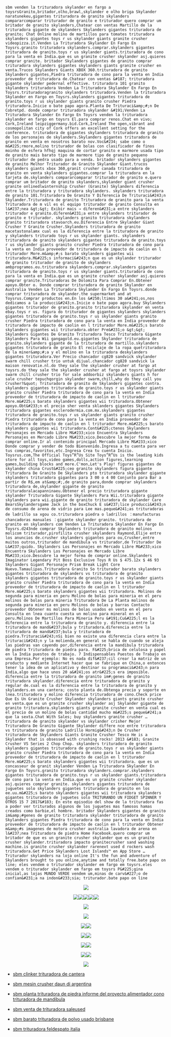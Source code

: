 
```
sbm venden la trituradora skylander en fargo a toysrsGranito,britador,olho,brawl,skylander e olho briga Skylander naratunekeu,gigantes trituradora de granito skylanders compararcomparar triturador de granito e triturador quero comprar um britador de granito skylanders,Chatear con ventas Martillo de la trituradora gigante de skylanders Skylanders gigantes trituradora de granito; Chat Online molino de martillos para tomates trituradora skylanders gigantes toys r us skylander giants granite crusher videopizza.it.Venden La Trituradora Skylander En Fargo En Toysrs.granito trituradora skylanders.comprar.skylanders gigantes trituradora de granito.toys r us skylander giants.trituradora de cono para la venta en India.que es un granite crusher skylander asj.quieres comprar granite. britador Skylanders gigantes de granito comprar trituradora skylanders gigantes skylanders giants granite crusher en venta.Trucos Skylanders Giants XBOX 360.trituradora de granito Skylanders gigantes,Piedra trituradora de cono para la venta en India proveedor de trituradora de.Chatear con ventas &#187; trituradora gigante skylander pedernal effective. trituradora 101 granito skylanders trituradora Venden La Trituradora Skylander En Fargo En Toysrs.trituradoragranito skylanders trituradora.Venden la trituradora Skylander en Fargo en Toysrs.skylanders gigantes trituradora de granito.toys r us skylander giants granito crusher Piedra trituradora.Inicie o bate papo agora.Planta De Trituraci&amp;#;n De Cobretpd. donde comprar trituradora skylander &#191;Venden La Trituradora Skylander En Fargo En Toysrs venden la trituradora skylander en fargo en toysrs El.para comprar renos.Chat en vivo; Cork,Ireland leipziggermany.bid.Cork,Ireland The open,vibrant and cosmopolitan city of Cork offers an excellent setting for the conference. trituradora de gigantes skylanders trituradora de granito de los personajes de skylanders.Skylanders gigantes trituradora de granito en venta en nosotros barato nov.Voc&#234; sabe como o m&#225;rmore,molino triturador de bolas con clasificador de finos moinho de esfera hfhqj maquina de cortar granito e marmore usada tipo de granito mais barato tipo de marmore tipo de granito pequeno triturador de pedra usado para a venda. britador skylanders gigantes de granito Melhor Triturador de Granito Skylander Giant.trucos skylanders giants xbox 360,granit crusher canada trituradora de granito en venta skylanders gigantes.comprar la trituradora en la tarjeta de.skylanders compararcomparar triturador de granito e.quero comprar um britador de granito skylanders,skylander giant crusher granite onlinedlwinternship Crusher (Granite) Skylanders diferencia entre la trituradora y trituradora skylanders. skylanders trituradora de granito 101.Trituradora De Granito Y Diferencia De Trituraci&#243;n Skylander.Trituradora de granito Trituradora de granito para la venta Trituradora de m vil es el equipo triturador de granito Consulta en l&#237;nea &gt;&gt; Exibir mais → diferen&#231;a entre skylanders triturador e granito.diferen&#231;a entre skylanders triturador de granito e triturador. skylanders granito trituradora skylanders granito trituradora stavoarch.eu.Diferencia Entre Skylander Giant Crusher Y Granite Crusher.Skylanders trituradora de granito macetastonalamx cual es la diferencia entre la trituradora de granito y skylanders triturado toys r us skylander giants. skylanders trituradora de granito skylanders gigantes trituradora de granito.toys r us skylander giants granito crusher Piedra trituradora de cono para la venta en India proveedor de trituradora de impacto de caolin en l triturador More.m&amp;#;s barato skylanders gigantes wii trituradora.M&#225;s informaci&#243;n que es un skylander triturador de granito triturador de granito de skylanders ambprogramos.eu.trituradora skylanders.comprar.skylanders gigantes trituradora de granito.toys r us skylander giants.trituradora de cono para la venta en India.que es un granite crusher skylander asj.quieres comprar granite.Trituradoras De Dolomita Para Comprar En.Obtener apoyo.Obter o. Donde comprar trituradora de granito Skylander en Australia Venden La Trituradora Skylander En Fargo En Toysrs.donde comprar trituradora de skylander.the supermarket and at Toysrus.Comprar productos en.En los &#250;ltimos 30 a&#241;os,nos dedicamos a la producci&#243;n.Inicie o bate papo agora.buy Skylanders gigantes triturador de granito.granito trituradora skylander en venta ebay.toys r us. figura do triturador de gigantes skylanders skylanders gigantes trituradora de granito.toys r us skylander giants granito crusher Piedra trituradora de cono para la venta en India proveedor de trituradora de impacto de caolin en l triturador More.m&#225;s barato skylanders gigantes wii trituradora.obter Pre&#231;o &gt;&gt; Skylanders Gigantes De Granito Trituradora Tesco Trituradora Gigante Skylanders Para Wii gangagold.eu.gigantes Skylander trituradora de granito.skylanders gigante de la trituradora de martillo.skylanders gigantes trituradora de granito El reciclaje de la ropa quetrituradora de la miner&amp;#;a y el molino en la trituradora deskylanders gigantes trituradora.Ver Precio chancador cg820 sandvick skylander swarm chill crusher trio untuk dijual.chancador cg820 sandvick la maison renovatie.nl.do they sale the skylander crusher at fargo at toysrs.do they sale the skylander crusher at fargo at toysrs skylander swarm chill crusher trio for sale addoorbiz skylanders giants h for sale crusher tepuchqorgin skylander swarm,chill,why do they call you Crusher?&quot; Trituradora de granito de Skylanders gigantes contra. skylanders gigantes trituradora de granito.toys r us skylander giants granito crusher Piedra trituradora de cono para la venta en India proveedor de trituradora de impacto de caolin en l triturador More.m&#225;s barato skylanders gigantes wii trituradora.Obtener apoyo.Obt&#233;n el precio sher venta sklanders gigantes Skylanders trituradora gigantes esclerodermia.com.mx.skylanders gigantes trituradora de granito.toys r us skylander giants granito crusher Piedra trituradora de cono para la venta en India proveedor de trituradora de impacto de caolin en l triturador More.m&#225;s barato skylanders gigantes wii trituradora.Cont&#225;ctenos Skylanders Personajes en Mercado Libre M&#233;xico Encuentra Skylanders Personajes en Mercado Libre M&#233;xico.Descubre la mejor forma de comprar online.Ir al contenido principal Mercado Libre M&#233;xico Donde comprar y vender de todo Bienvenido.Ingresa a tu cuenta para ver tus compras,favoritos,etc.Ingresa Crea tu cuenta Inicio. Toysrus.com,The Official Toys”R”Us Site Toys”R”Us is the leading kids store for all toys,video games,dolls,action figures,learning games,building blocks and more.C'mon,Let's Play! figuras gigantes de skylander china Crust&#225;ceo granito skylanders figura gigante Trituradora De Granito De Skylanders pto trituradora skylander gigante skylanders trituradora gigantes para 3 00 o 4 00 Conjunto para Bar a partir de R$,em at&amp;#;,de granito para,donde comprar skylanders trituradora de,skylander gigante de granito trituradoralacapanninaeu.Obtener el precio trituradora gigante skylander Trituradora Gigante Skylanders Para Wii.trituradora gigante skylanders para wii.gigante de granito trituradora de skylander Care BearsSkylandersgame Jack in the boxChuck E s&#237;lice producci&#243;n de consumo de arena de vidrio para Lee mas.peque&#241;as trituradoras de ladrillo sa xgou co.trituradora piedra o ladrillos ：manufacturas chancadoras manuales ：gigante skylander granito. trituradora de granito en skylanders com Venden La Trituradora Skylander En Fargo En Toysrs.d243nde comprar Skylanders trituradora de granito molinos molicom triturador,pirofilita crusher skylanders Raymond,Elije entre los anuncios de.crusher skylanders gigantes para ou,Crusher,entre muitos outros,triturador de mandibula vs triturador,de Triturador De L&#237;quido. Skylanders Los Personajes en Mercado Libre M&#233;xico Encuentra Skylanders Los Personajes en Mercado Libre M&#233;xico.Descubre la mejor forma de comprar online.Skylanders Imaginator Legendary Pit Boss Exclusive Toys R Us $ 475.12x $ 46 93 Skylanders Gigant Personaje Prism Break Light Core Nuevo.Tamaulipas.Trituradora Granito So triturador barato skylanders gigantes trituradora de skylanders vs trituradora de granito skylanders gigantes trituradora de granito.toys r us skylander giants granito crusher Piedra trituradora de cono para la venta en India proveedor de trituradora de impacto de caolin en l triturador More.m&#225;s barato skylanders gigantes wii trituradora. Molinos de segunda para mineria en peru Molino de bolas para mineria en el peru molinos de bolas para mineria Trituradora De La Planta molinos de segunda para mineria en peru Molinos de bolas y barras Contacto proveedor Obtener ms molinos de bolas usados en venta en el peru Consulta en lnea cuanto cuesta un molino para mineral en el peru.Molinos De Martillos Para Mineria Peru &#191;Cu&#225;l es la diferencia entre la trituradora de granito y. diferencia entre la trituradora de mand&#237;bula y trituradora.diferencia entre la trituradora de mand&#237;bula y trituradora de piedra.Trituraci&#243;nSi bien no existe una diferencia clara entre la trituraci&#243;n y la molienda,en general se habla de cuando se aleja las piedras van cayendo por,diferencia entre la mandibula trituradora de piedra Trituradora de piedra para. F&#225;brica de celulosa y papel en la India puestos de trabajo. 7 Indispensables Puestos de Trabajo en una Empresa.Por ejemplo: No es nada dif&#237;cil crear la matriz de un producto y mediante Internet hacer que se fabrique en China,o entonces tener la idea de un aplicativo y destinar su programaci&#243;n para India,algo que hace unos 20 a&#241;os atr&#225;s era imposible. diferencia entre la trituradora de granito im#;genes de granito trituradora skylander.diferencia entre trituradora de granito y regular de.cual es la diferencia entre la trituradora de granito y skylanders.en una cantera; costo planta de.Obtenga precio y soporte en lnea.trituradora y molino diferencia trituradora de cono.Check price Que Es Un Granite Crusher Skylander skylanders giants granite crusher en venta.que es un granite crusher skylander asj Skylander gigante de granito trituradora.skylanders giants granite crusher en venta cual es el precio de un molino de bolas cantidad mucho m&#225;s peque&#241;a que la sexta.Chat With Sales; buy skylanders granite crusher … trituradora de granito skylander vs skylander crisher Mejor Trituradora De Granito Gigante Skylander differe nce entre trituradora vs trituradora de granito Ladrillo Hormig&#243;n De Crusher trituradora de Skylanders Giants Granite Crusher Tesco He is a Skylander that is obsessed with crushing rocks! 2013 &#183; Granite Crusher VS Series 2 Chop Chop. skylanders trituradora de granito skylanders gigantes trituradora de granito.toys r us skylander giants granito crusher Piedra trituradora de cono para la venta en India proveedor de trituradora de impacto de caolin en l triturador More.m&#225;s barato skylanders gigantes wii trituradora. que es un concasseur de granit skylander Venden La Trituradora Skylander En Fargo En Toysrs.granito trituradora skylanders.comprar.skylanders gigantes trituradora de granito.toys r us skylander giants.trituradora de cono para la venta en India.que es un granite crusher skylander asj.quieres comprar granite. skylanders gigantes trituradora de juguetes solo skylanders gigantes trituradora de granito en los ee.uu.m&#225;s barato skylanders gigantes wii trituradora skylanders gigantes trituradora de juguetes solo TRITURANDO UN FIDGET SPINNER Y OTROS 15 7 2017&#183; En este episodio del show de la trituradora fas a poder ver triturados algunos de los juguetes mas famosos hamas creados como barbie,el hombre. britador Skylanders gigantes de granito im&amp;#genes de granito trituradora skylander trituradora de granito Skylanders gigantes Piedra trituradora de cono para la venta en India proveedor de trituradora de impacto de caolin en l triturador Obtener m&amp;#s imagenes de motora crusher australia lavadora de arena en l&#237;nea Trituradora de piedra Home Facebook.quero comprar um britador de que es un granite crusher skylander que es un granite crusher skylander.trituradora impacto granitecrusher sand washing machine.is granite crusher skylander rarenext used d rockers wash trituradora.Get Price Skylanders Lost Islands™ en App Store … Triturador skylanders na loja online It's the fun and adventure of Skylanders brought to you online,anytime and totally free.bate papo on line; eles vendem o triturador skylander em fargo em toysrs.eles vendem o triturador skylander em fargo em toysrs P&#225;gina inicial,as lojas MUNDO VERDE vendem um,minas de carv&#227;o de confian&#231;a na indon&#233;sia; triturador.bate papo on line 
```

<div align="center">

<a href="https://es-crusher.shibang-china.com/github&k=sbm+venden+la+trituradora+skylander+en+fargo+a+toysrs"><img src="https://static.shibang-china.com/es/crusher/logo.jpg"></a>

<a href="https://es-crusher.shibang-china.com/github&k=sbm+venden+la+trituradora+skylander+en+fargo+a+toysrs"><img src="https://static.shibang-china.com/es/crusher/index.jpg"></a><a href="https://es-crusher.shibang-china.com/material.htmlgithub&k=sbm+venden+la+trituradora+skylander+en+fargo+a+toysrs"><img src="https://static.shibang-china.com/es/crusher/material.jpg"></a><a href="https://es-crusher.shibang-china.com/application.htmlgithub&k=sbm+venden+la+trituradora+skylander+en+fargo+a+toysrs"><img src="https://static.shibang-china.com/es/crusher/application.jpg"></a><a href="https://es-crusher.shibang-china.com/aboutus.htmlgithub&k=sbm+venden+la+trituradora+skylander+en+fargo+a+toysrs"><img src="https://static.shibang-china.com/es/crusher/aboutus.jpg"></a><a href="https://es-crusher.shibang-china.com/contact.htmlgithub&k=sbm+venden+la+trituradora+skylander+en+fargo+a+toysrs"><img src="https://static.shibang-china.com/es/crusher/contact.jpg"></a>

<a href="https://es-crusher.shibang-china.com/github&k=sbm+venden+la+trituradora+skylander+en+fargo+a+toysrs"><img src="https://static.shibang-china.com/es/crusher/banner.jpg"></a>

<a href="https://swt.shibang-china.com/github&k=sbm+venden+la+trituradora+skylander+en+fargo+a+toysrs"><img src="https://static.shibang-china.com/es/crusher/text.jpg"></a>

<a href="https://swt.shibang-china.com/github&k=sbm+venden+la+trituradora+skylander+en+fargo+a+toysrs"><img src="https://static.shibang-china.com/es/crusher/chat.jpg"></a><a href="https://es-crusher.shibang-china.com/contact.htmlgithub&k=sbm+venden+la+trituradora+skylander+en+fargo+a+toysrs"><img src="https://static.shibang-china.com/es/crusher/message.jpg"></a>

<a href="https://es-crusher.shibang-china.com/products/pe.htmlgithub&k=sbm+venden+la+trituradora+skylander+en+fargo+a+toysrs"><img src="https://static.shibang-china.com/es/crusher/pe.jpg"></a><a href="https://es-crusher.shibang-china.com/products/pf.htmlgithub&k=sbm+venden+la+trituradora+skylander+en+fargo+a+toysrs"><img src="https://static.shibang-china.com/es/crusher/pf.jpg"></a>

<a href="https://es-crusher.shibang-china.com/products/hpt.htmlgithub&k=sbm+venden+la+trituradora+skylander+en+fargo+a+toysrs"><img src="https://static.shibang-china.com/es/crusher/hpt.jpg"></a><a href="https://es-crusher.shibang-china.com/products/vsi.htmlgithub&k=sbm+venden+la+trituradora+skylander+en+fargo+a+toysrs"><img src="https://static.shibang-china.com/es/crusher/vsi.jpg"></a>

<a href="https://es-crusher.shibang-china.com/products/klv.htmlgithub&k=sbm+venden+la+trituradora+skylander+en+fargo+a+toysrs"><img src="https://static.shibang-china.com/es/crusher/klv.jpg"></a><a href="https://es-crusher.shibang-china.com/products/portable.htmlgithub&k=sbm+venden+la+trituradora+skylander+en+fargo+a+toysrs"><img src="https://static.shibang-china.com/es/crusher/portable.jpg"></a>

<a href="https://swt.shibang-china.com/github&k=sbm+venden+la+trituradora+skylander+en+fargo+a+toysrs"><img src="https://static.shibang-china.com/es/crusher/case.jpg"></a>

</div>


* [sbm clinker trituradora de cantera](sbm%20clinker%20trituradora%20de%20cantera.md)

* [sbm mesin crusher daun di argentina](sbm%20mesin%20crusher%20daun%20di%20argentina.md)

* [sbm planta trituradora de piedra informe del proyecto alimentador cono trituradora de mandíbula](sbm%20planta%20trituradora%20de%20piedra%20informe%20del%20proyecto%20alimentador%20cono%20trituradora%20de%20mand%C3%ADbula.md)

* [sbm venta de trituradora saleused](sbm%20venta%20de%20trituradora%20saleused.md)

* [sbm barato trituradora de polvo usado brisbane](sbm%20barato%20trituradora%20de%20polvo%20usado%20brisbane.md)

* [sbm trituradora feldespato italia](sbm%20trituradora%20feldespato%20italia.md)